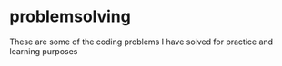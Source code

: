 # problemsolving
These are some of the coding problems I have solved for practice and learning purposes

